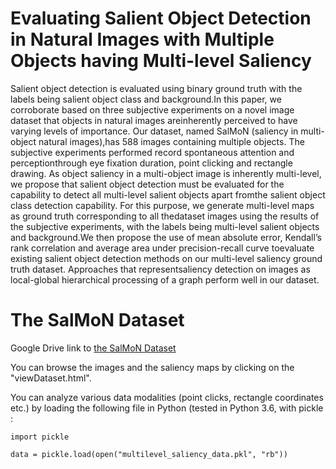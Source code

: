 # Evaluating Salient Object Detection in Natural Images with Multiple Objects having Multi-level Saliency

Salient object detection is evaluated using binary ground truth with the labels being salient object class and background.In this paper, we corroborate based on three subjective experiments on a novel image dataset that objects in natural images areinherently perceived to have varying levels of importance. Our dataset, named SalMoN (saliency in multi-object natural images),has 588 images containing multiple objects. The subjective experiments performed record spontaneous attention and perceptionthrough eye fixation duration, point clicking and rectangle drawing. As object saliency in a multi-object image is inherently multi-level, we propose that salient object detection must be evaluated for the capability to detect all multi-level salient objects apart fromthe salient object class detection capability. For this purpose, we generate multi-level maps as ground truth corresponding to all thedataset images using the results of the subjective experiments, with the labels being multi-level salient objects and background.We then propose the use of mean absolute error, Kendall’s rank correlation and average area under precision-recall curve toevaluate existing salient object detection methods on our multi-level saliency ground truth dataset. Approaches that representsaliency detection on images as local-global hierarchical processing of a graph perform well in our dataset.

# The SalMoN Dataset

Google Drive link to [the SalMoN Dataset](https://drive.google.com/file/d/1C4tE-j7yvCo88n1qXLlmw_o160QHEOhE/view?usp=sharing)

You can browse the images and the saliency maps by clicking on the "viewDataset.html".

You can analyze various data modalities (point clicks, rectangle coordinates etc.) by loading the following file in Python (tested in Python 3.6, with pickle :

```
import pickle

data = pickle.load(open("multilevel_saliency_data.pkl", "rb"))
```

